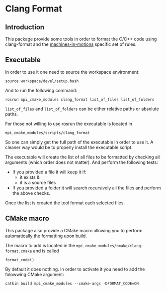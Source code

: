 Clang Format
============

## Introduction

This package provide some tools in order
to format the C/C++ code using clang-format and the
[machines-in-motions](https://machines-in-motion.github.io/code_documentation/ci_example_cpp/coding_guidelines_1.html)
specific set of rules.

## Executable

In order to use it one need to source the workspace environment:

    source workspace/devel/setup.bash

And to run the following command:

    rosrun mpi_cmake_modules clang_format list_of_files list_of_folders

`list_of_files` and `list_of_folders` can be either relative paths or absolute paths.

For those not willing to use rosrun the executable is located in

    mpi_cmake_modules/scripts/clang_format

So one can simply get the full path of the executable in order to use it.
A cleaner way would be to properly install the executable script.

The executable will create the list of all files to be formatted by checking all
arguments (which order does not matter). And perform the following tests:
- If you provided a file it will keep it if:
    - it exists &
    - it is a source files
- If you provided a folder it will search recursively all the files and
    perform the above checks.

Once the list is created the tool format each selected files.

## CMake macro

This package also provide a CMake macro allowing you to perform automatically
the formatting upon build.

The macro to add is located in the `mpi_cmake_modules/cmake/clang-format.cmake`
and is called
    
    format_code()

By default it does nothing. In order to activate it you need to add the
folowwing CMake argument:

    catkin build mpi_cmake_modules --cmake-args -DFORMAT_CODE=ON
